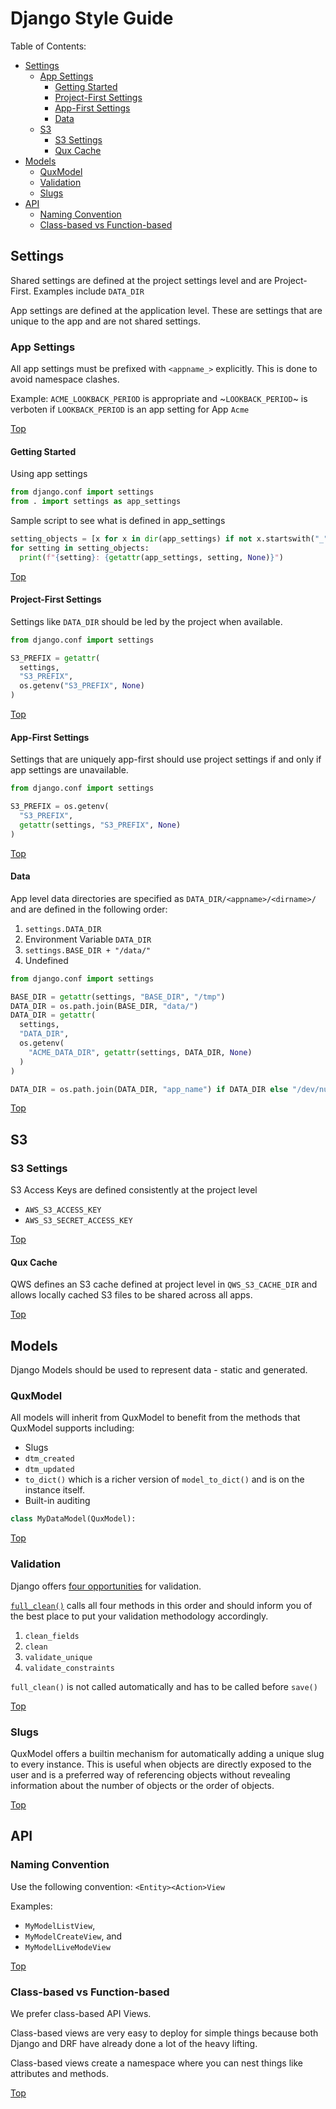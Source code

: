 # Django Style Guide

Table of Contents:

* [Settings](#settings)
  * [App Settings](#app-settings)
    * [Getting Started](#getting-started)
    * [Project-First Settings](#project-first-settings)
    * [App-First Settings](#app-first-settings)
    * [Data](#data)
  * [S3](#s3)
    * [S3 Settings](#s3-settings)
    * [Qux Cache](#qux-cache)
* [Models](#models)
  * [QuxModel](#quxmodel)
  * [Validation](#validation)
  * [Slugs](#slugs)
* [API](#api)
  * [Naming Convention](#naming-convention)
  * [Class-based  vs Function-based](#class-based-vs-function-based)

## Settings

Shared settings are defined at the project settings level and are Project-First. Examples include `DATA_DIR`

App settings are defined at the application level. These are settings that are unique to the app and are not shared settings.

### App Settings

All app settings must be prefixed with `<appname_>` explicitly. This is done to avoid namespace clashes.

Example: `ACME_LOOKBACK_PERIOD` is appropriate and ~`LOOKBACK_PERIOD`~ is verboten if `LOOKBACK_PERIOD` is an app setting for App `Acme`

[Top](#django-style-guide)

#### Getting Started

Using app settings

```python
from django.conf import settings
from . import settings as app_settings
```

Sample script to see what is defined in app_settings

```python
setting_objects = [x for x in dir(app_settings) if not x.startswith("_")]
for setting in setting_objects:
  print(f"{setting}: {getattr(app_settings, setting, None)}")
```

[Top](#django-style-guide)

#### Project-First Settings

Settings like `DATA_DIR` should be led by the project when available.

``` python
from django.conf import settings

S3_PREFIX = getattr(
  settings,
  "S3_PREFIX", 
  os.getenv("S3_PREFIX", None)
)
```

[Top](#django-style-guide)

#### App-First Settings

Settings that are uniquely app-first should use project settings if and only if app settings are unavailable.

``` python
from django.conf import settings

S3_PREFIX = os.getenv(
  "S3_PREFIX", 
  getattr(settings, "S3_PREFIX", None)
)
```

[Top](#django-style-guide)

#### Data

App level data directories are specified as `DATA_DIR/<appname>/<dirname>/` and are defined in the following order:

1. `settings.DATA_DIR`
2. Environment Variable `DATA_DIR`
3. `settings.BASE_DIR + "/data/"`
4. Undefined

``` python
from django.conf import settings

BASE_DIR = getattr(settings, "BASE_DIR", "/tmp")
DATA_DIR = os.path.join(BASE_DIR, "data/")
DATA_DIR = getattr(
  settings,
  "DATA_DIR", 
  os.getenv(
    "ACME_DATA_DIR", getattr(settings, DATA_DIR, None)
  )
)

DATA_DIR = os.path.join(DATA_DIR, "app_name") if DATA_DIR else "/dev/null"
```

[Top](#django-style-guide)

## S3

### S3 Settings

S3 Access Keys are defined consistently at the project level

- `AWS_S3_ACCESS_KEY`
- `AWS_S3_SECRET_ACCESS_KEY`

[Top](#django-style-guide)

#### Qux Cache

QWS defines an S3 cache defined at project level in `QWS_S3_CACHE_DIR` and allows locally cached S3 files to be shared across all apps.

[Top](#django-style-guide)

## Models

Django Models should be used to represent data - static and generated.

### QuxModel

All models will inherit from QuxModel to benefit from the methods that QuxModel supports including:

- Slugs
- `dtm_created`
- `dtm_updated`
- `to_dict()` which is a richer version of `model_to_dict()` and is on the instance itself.
- Built-in auditing

```python
class MyDataModel(QuxModel):
```

[Top](#django-style-guide)

### Validation

Django offers [four opportunities](https://docs.djangoproject.com/en/4.2/ref/models/instances/#validating-objects) for validation. 

[`full_clean()`](https://docs.djangoproject.com/en/4.2/ref/models/instances/#django.db.models.Model.full_clean) calls all four methods in this order and should inform you of the best place to put your validation methodology accordingly.

1. `clean_fields`
2. `clean`
3. `validate_unique`
4. `validate_constraints`

`full_clean()` is not called automatically and has to be called before `save()`

[Top](#django-style-guide)

### Slugs

QuxModel offers a builtin mechanism for automatically adding a unique slug to every instance. This is useful when objects are directly exposed to the user and is a preferred way of referencing objects without revealing information about the number of objects or the order of objects.

[Top](#django-style-guide)

## API

### Naming Convention

Use the following convention: `<Entity><Action>View`

Examples:
* `MyModelListView`, 
* `MyModelCreateView`, and 
* `MyModelLiveModeView`

[Top](#django-style-guide)

### Class-based vs Function-based

We prefer class-based API Views.

Class-based views are very easy to deploy for simple things because both Django and DRF have already done a lot of the heavy lifting.

Class-based views create a namespace where you can nest things like attributes and methods.

[Top](#django-style-guide)

